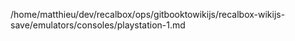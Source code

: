 /home/matthieu/dev/recalbox/ops/gitbooktowikijs/recalbox-wikijs-save/emulators/consoles/playstation-1.md